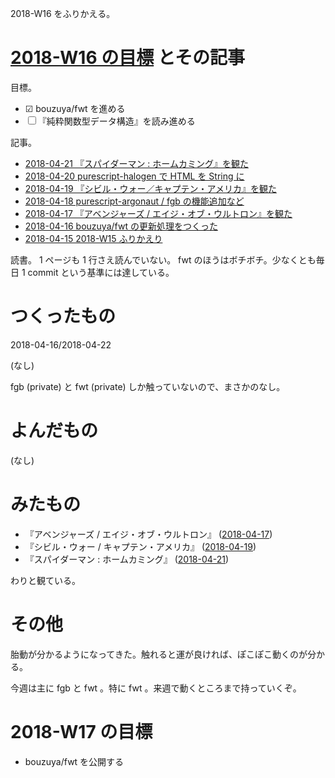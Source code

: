 2018-W16 をふりかえる。

# [2018-W16 の目標][2018-04-15] とその記事

目標。

- ☑ bouzuya/fwt を進める
- ☐ 『純粋関数型データ構造』を読み進める

記事。

- [2018-04-21 『スパイダーマン : ホームカミング』を観た][2018-04-21]
- [2018-04-20 purescript-halogen で HTML を String に][2018-04-20]
- [2018-04-19 『シビル・ウォー／キャプテン・アメリカ』を観た][2018-04-19]
- [2018-04-18 purescript-argonaut / fgb の機能追加など][2018-04-18]
- [2018-04-17 『アベンジャーズ / エイジ・オブ・ウルトロン』を観た][2018-04-17]
- [2018-04-16 bouzuya/fwt の更新処理をつくった][2018-04-16]
- [2018-04-15 2018-W15 ふりかえり][2018-04-15]

読書。 1 ページも 1 行さえ読んでいない。 fwt のほうはボチボチ。少なくとも毎日 1 commit という基準には達している。

# つくったもの

2018-04-16/2018-04-22

(なし)

fgb (private) と fwt (private) しか触っていないので、まさかのなし。

# よんだもの

(なし)

# みたもの

- 『アベンジャーズ / エイジ・オブ・ウルトロン』 ([2018-04-17][])
- 『シビル・ウォー / キャプテン・アメリカ』 ([2018-04-19][])
- 『スパイダーマン : ホームカミング』 ([2018-04-21][])

わりと観ている。

# その他

胎動が分かるようになってきた。触れると運が良ければ、ぽこぽこ動くのが分かる。

今週は主に fgb と fwt 。特に fwt 。来週で動くところまで持っていくぞ。

# 2018-W17 の目標

- bouzuya/fwt を公開する

[2018-04-15]: https://blog.bouzuya.net/2018/04/15/
[2018-04-16]: https://blog.bouzuya.net/2018/04/16/
[2018-04-17]: https://blog.bouzuya.net/2018/04/17/
[2018-04-18]: https://blog.bouzuya.net/2018/04/18/
[2018-04-19]: https://blog.bouzuya.net/2018/04/19/
[2018-04-20]: https://blog.bouzuya.net/2018/04/20/
[2018-04-21]: https://blog.bouzuya.net/2018/04/21/
